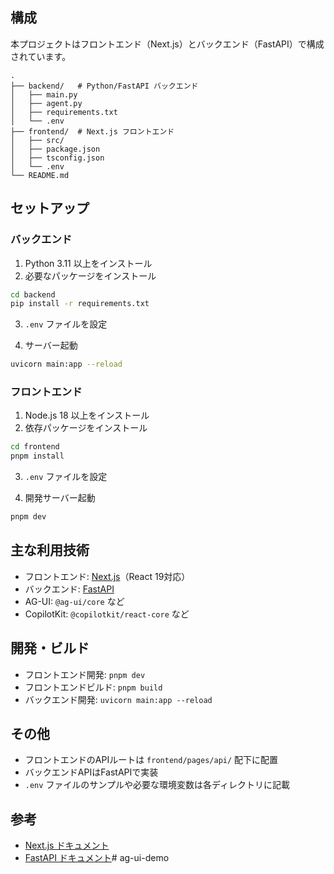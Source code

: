 ## 構成

本プロジェクトはフロントエンド（Next.js）とバックエンド（FastAPI）で構成されています。

```
.
├── backend/   # Python/FastAPI バックエンド
│   ├── main.py
│   ├── agent.py
│   ├── requirements.txt
│   └── .env
├── frontend/  # Next.js フロントエンド
│   ├── src/
│   ├── package.json
│   ├── tsconfig.json
│   └── .env
└── README.md
```

## セットアップ

### バックエンド

1. Python 3.11 以上をインストール
2. 必要なパッケージをインストール

```sh
cd backend
pip install -r requirements.txt
```

3. `.env` ファイルを設定

4. サーバー起動

```sh
uvicorn main:app --reload
```

### フロントエンド

1. Node.js 18 以上をインストール
2. 依存パッケージをインストール

```sh
cd frontend
pnpm install
```

3. `.env` ファイルを設定

4. 開発サーバー起動

```sh
pnpm dev
```

## 主な利用技術

- フロントエンド: [Next.js](https://nextjs.org/)（React 19対応）
- バックエンド: [FastAPI](https://fastapi.tiangolo.com/)
- AG-UI: `@ag-ui/core` など
- CopilotKit: `@copilotkit/react-core` など

## 開発・ビルド

- フロントエンド開発: `pnpm dev`
- フロントエンドビルド: `pnpm build`
- バックエンド開発: `uvicorn main:app --reload`

## その他

- フロントエンドのAPIルートは `frontend/pages/api/` 配下に配置
- バックエンドAPIはFastAPIで実装
- `.env` ファイルのサンプルや必要な環境変数は各ディレクトリに記載

## 参考

- [Next.js ドキュメント](https://nextjs.org/docs)
- [FastAPI ドキュメント](https://fastapi.tiangolo.com/)# ag-ui-demo
